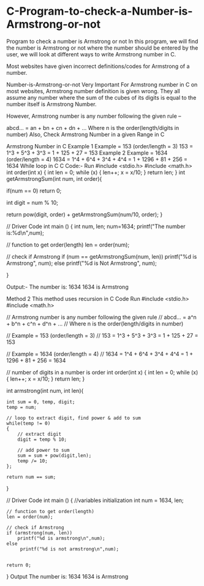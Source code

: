 # C-Program-to-check-a-Number-is-Armstrong-or-not

Program to check a number is Armstrong or not
In this program, we will find the number is Armstrong or not where the number should be entered by the user, we will look at different ways to write Armstrong number in C.

Most websites have given incorrect definitions/codes for Armstrong of a number.

Number-is-Armstrong-or-not
Very Important
For Armstrong number in C on most websites, Armstrong number definition is given wrong. They all assume any number where the sum of the cubes of its digits is equal to the number itself is Armstrong Number.

However, Armstrong number is any number following the given rule –

abcd… = an + bn + cn + dn + …
Where n is the order(length/digits in number)
Also, Check Armstrong Number in a given Range in C

Armstrong Number in C
Example 1
Example = 153 (order/length = 3)
153 = 1^3 + 5^3 + 3^3 = 1 + 125 + 27 = 153
Example 2
Example = 1634 (order/length = 4)
1634 = 1^4 + 6^4 + 3^4 + 4^4 = 1 + 1296 + 81 + 256 = 1634
While loop in C
C Code:-
Run
#include <stdio.h>
#include <math.h>
 int order(int x)
 {
  int len = 0;
  while (x)
  {
    len++;
    x = x/10;
  }
  return len;
 }
  int getArmstrongSum(int num, int order){

  if(num == 0)
  return 0;

  int digit = num % 10;

  return pow(digit, order) + getArmstrongSum(num/10, order);
 }


// Driver Code
int main ()
{
  int num, len;
  num=1634;
  printf("The number is:%d\n",num); 

  // function to get order(length)
  len = order(num);

  // check if Armstrong
  if (num == getArmstrongSum(num, len))
    printf("%d is Armstrong", num);
  else
    printf("%d is Not Armstrong", num);
 
 }
 

Output:-
The number is: 1634
1634 is Armstrong
 

Method 2
This method uses recursion in C
Code
Run
#include <stdio.h>
#include <math.h>


// Armstrong number is any number following the given rule
// abcd... = a^n + b^n + c^n + d^n + ...
// Where n is the order(length/digits in number)

// Example = 153 (order/length = 3)
// 153 = 1^3 + 5^3 + 3^3 = 1 + 125 + 27 = 153

// Example = 1634 (order/length = 4)
// 1634 = 1^4 + 6^4 + 3^4 + 4^4 = 1 + 1296 + 81 + 256 = 1634

// number of digits in a number is order
int order(int x)
{
    int len = 0;
    while (x)
    {
        len++;
        x = x/10;
    }
    return len;
}

int armstrong(int num, int len){

    int sum = 0, temp, digit;
    temp = num;
    
    // loop to extract digit, find power & add to sum
    while(temp != 0)
    {
        // extract digit
        digit = temp % 10;

        // add power to sum
        sum = sum + pow(digit,len);
        temp /= 10;
    };

    return num == sum;
}

// Driver Code
int main ()
{
    //variables initialization
    int num = 1634, len;
 
    // function to get order(length)
    len = order(num);
    
    // check if Armstrong
    if (armstrong(num, len))
        printf("%d is armstrong\n",num);
    else
         printf("%d is not armstrong\n",num);


    return 0;
}
Output
The number is: 1634
1634 is Armstrong

